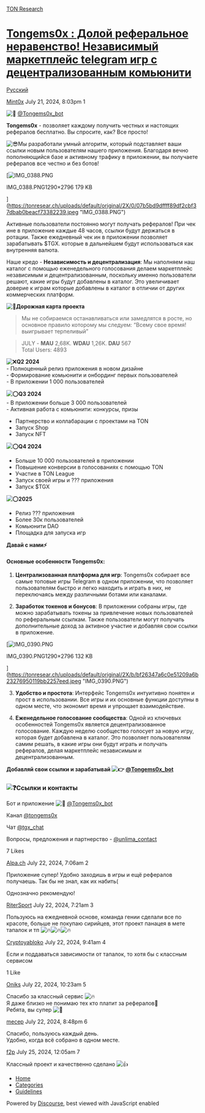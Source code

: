 [TON Research](/)

# [Tongems0x : Долой реферальное неравенство! Независимый маркетплейс telegram игр с децентрализованным комьюнити](/t/tongems0x-telegram/29254)

[Русский](/c/ru/49) 

    

[Mint0x](https://tonresear.ch/u/Mint0x)   July 21, 2024, 8:03pm  1

![:wave:](https://tonresear.ch/images/emoji/twitter/wave.png?v=12 ":wave:") [@Tongems0x\_bot](https://t.me/tongems0x_bot)

**Tongems0x** - позволяет каждому получить честных и настоящих рефералов бесплатно. Вы спросите, как? Все просто!

![:sunglasses:](https://tonresear.ch/images/emoji/twitter/sunglasses.png?v=12 ":sunglasses:")Мы разработали умный алгоритм, который подставляет ваши ссылки новым пользователям нашего приложения. Благодаря вечно пополняющийся базе и активному трафику в приложении, вы получаете рефералов все честно и без ботов!

[![IMG_0388.PNG](https://tonresear.ch/uploads/default/optimized/2X/0/07b5bd9dffff89df2cbf37dbab0beacf73382239_2_172x375.jpeg)

IMG\_0388.PNG1290×2796 179 KB

](https://tonresear.ch/uploads/default/original/2X/0/07b5bd9dffff89df2cbf37dbab0beacf73382239.jpeg "IMG_0388.PNG")

Активные пользователи постоянно могут получать рефералов! При чек ине в приложение каждые 48 часов, ссылки будут держаться в ротации. Также ежедневный чек ин в приложении позволяет зарабатывать $TGX. которые в дальнейшем будут использоваться как внутренняя валюта.

Наше кредо - **Независимость и децентрализация**: Мы наполняем наш каталог с помощью еженедельного голосования делаем маркетплейс независимым и децентрализованным, поскольку именно пользователи решают, какие игры будут добавлены в каталог. Это увеличивает доверие к играм которые добавлены в каталог в отличии от других коммерческих платформ.

**![:rocket:](https://tonresear.ch/images/emoji/twitter/rocket.png?v=12 ":rocket:")Дорожная карта проекта**

> Мы не собираемся останавливаться или замедлятся в росте, но основное правило которому мы следуем: “Всему свое время! выигрывает терпеливый”

> JULY - **MAU** 2,68K. **WDAU** 1,26K. **DAU** 567  
> Total Users: 4893

![:x:](https://tonresear.ch/images/emoji/twitter/x.png?v=12 ":x:")**Q2 2024**  
\- Полноценный релиз приложения в новом дизайне  
\- Формирование комьюнити и онбординг первых пользователей  
\- В приложении 1 000 пользователей

![:o:](https://tonresear.ch/images/emoji/twitter/o.png?v=12 ":o:")**Q3 2024**  
\- В приложении больше 3 000 пользователей  
\- Активная работа с комьюнити: конкурсы, призы

*   Партнерство и коллабарации с проектами на TON
*   Запуск Shop
*   Запуск NFT

![:o:](https://tonresear.ch/images/emoji/twitter/o.png?v=12 ":o:")**Q4 2024**

*   Больше 10 000 пользователей в приложении
*   Повышение конверсии в голосованиях с помощью TON
*   Участие в TON League
*   Запуск своей игры и ??? приложения
*   Запуск $TGX

![:o:](https://tonresear.ch/images/emoji/twitter/o.png?v=12 ":o:")**2025**

*   Релиз ??? приложения
*   Более 30к пользователей
*   Комьюнити DAO
*   Площадка для запуска игр

**Давай с нами⚡️**

#### [](#tongems0x-1)Основные особенности Tongems0x:

1.  **Централизованная платформа для игр**: Tongems0x собирает все самые топовые игры Telegram в одном приложении, что позволяет пользователям быстро и легко находить и играть в них, не переключаясь между различными ботами или каналами.
    
2.  **Заработок токенов и бонусов**: В приложении собраны игры, где можно зарабатывать токены за привлечение новых пользователей по реферальным ссылкам. Также пользователи могут получать дополнительные доход за активное участие и добавляя свои ссылки в приложение.
    

[![IMG_0390.PNG](https://tonresear.ch/uploads/default/optimized/2X/b/bf26347a6c0e51209a6b23276950119bb2257eed_2_172x375.jpeg)

IMG\_0390.PNG1290×2796 132 KB

](https://tonresear.ch/uploads/default/original/2X/b/bf26347a6c0e51209a6b23276950119bb2257eed.jpeg "IMG_0390.PNG")

3.  **Удобство и простота**: Интерфейс Tongems0x интуитивно понятен и прост в использовании. Все игры и их основные функции доступны в одном месте, что экономит время и упрощает взаимодействие.
    
4.  **Еженедельное голосование сообщества**: Одной из ключевых особенностей Tongems0x является децентрализованное голосование. Каждую неделю сообщество голосует за новую игру, которая будет добавлена в каталог. Это позволяет пользователям самим решать, в какие игры они будут играть и получать рефералов, делая маркетплейс независимым и децентрализованным.
    

**Добавляй свои ссылки и зарабатывай ![:point_right:](https://tonresear.ch/images/emoji/twitter/point_right.png?v=12 ":point_right:") [@Tongems0x\_bot](https://t.me/tongems0x_bot)**

### [](#question-2)![:question:](https://tonresear.ch/images/emoji/twitter/question.png?v=12 ":question:")Ссылки и контакты

Бот и приложение ![:wave:](https://tonresear.ch/images/emoji/twitter/wave.png?v=12 ":wave:") [@Tongems0x\_bot](https://t.me/tongems0x_bot)

Канал [@tongems0x](https://t.me/tongems0x)

Чат [@tgx\_chat](https://t.me/tgx_chat)

Вопросы, предложения и партнерство - [@unlima\_contact](https://t.me/unlima_contact)

  7 Likes

[Alpa.ch](https://tonresear.ch/u/Alpa.ch) July 22, 2024, 7:06am  2

Приложение супер! Удобно заходишь в игры и ещё рефералов получаешь. Так бы не знал, как их набить(

Однозначно рекомендую!

 

[RiterSport](https://tonresear.ch/u/RiterSport) July 22, 2024, 7:21am  3

Пользуюсь на ежедневной основе, команда гении сделали все по красоте, больше не покупаю сирийцев, этот проект панацея в мете тапалок и тп ![:fire:](https://tonresear.ch/images/emoji/twitter/fire.png?v=12 ":fire:")![:fire:](https://tonresear.ch/images/emoji/twitter/fire.png?v=12 ":fire:")![:fire:](https://tonresear.ch/images/emoji/twitter/fire.png?v=12 ":fire:")

 

[Cryptoyabloko](https://tonresear.ch/u/Cryptoyabloko) July 22, 2024, 9:41am  4

Если и поддаваться зависимости от тапалок, то хотя бы с классным сервисом

  1 Like

[Oniks](https://tonresear.ch/u/Oniks) July 22, 2024, 10:23am  5

Спасибо за классный сервис ![:fire:](https://tonresear.ch/images/emoji/twitter/fire.png?v=12 ":fire:")  
Я даже близко не понимаю тех кто платит за рефералов🤣  
Ребята, вы супер ![:raised_hands:](https://tonresear.ch/images/emoji/twitter/raised_hands.png?v=12 ":raised_hands:")

 

[mecep](https://tonresear.ch/u/mecep) July 22, 2024, 8:48pm  6

Спасибо, пользуюсь каждый день.  
Удобно, когда всё собрано в одном месте.

 

[f2p](https://tonresear.ch/u/f2p) July 25, 2024, 12:05am  7

Классный проект и качественно сделано ![:+1:](https://tonresear.ch/images/emoji/twitter/+1.png?v=12 ":+1:")

 

*   [Home](/)
*   [Categories](/categories)
*   [Guidelines](/guidelines)

Powered by [Discourse](https://www.discourse.org), best viewed with JavaScript enabled